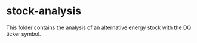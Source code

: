 # stock-analysis
This folder contains the analysis of an alternative energy stock with the DQ ticker symbol. 

